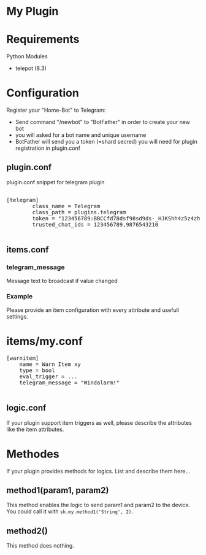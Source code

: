 # My Plugin

# Requirements

Python Modules
* telepot (8.3)

# Configuration

Register your "Home-Bot" to Telegram:

* Send command "/newbot" to "BotFather" in order to create your new bot
* you will asked for a bot name and unique username 
* BotFather will send you a token (=shard secred) you will need for plugin registration in plugin.conf

## plugin.conf

plugin.conf snippet for telegram plugin

<pre>

[telegram]
        class_name = Telegram
        class_path = plugins.telegram
        token = "123456789:BBCCfd78dsf98sd9ds-_HJKShh4z5z4zh22"
        trusted_chat_ids = 123456789,9876543210

</pre>


## items.conf


### telegram_message 

Message text to broadcast if value changed


### Example

Please provide an item configuration with every attribute and usefull settings.

# items/my.conf
<pre>
[warnitem]
	name = Warn Item xy
	type = bool
	eval_trigger = ...
	telegram_message = "Windalarm!"

</pre>

## logic.conf
If your plugin support item triggers as well, please describe the attributes like the item attributes.


# Methodes
If your plugin provides methods for logics. List and describe them here...

## method1(param1, param2)
This method enables the logic to send param1 and param2 to the device. You could call it with `sh.my.method1('String', 2)`.

## method2()
This method does nothing.
